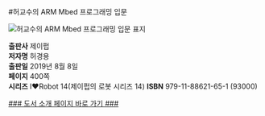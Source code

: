 #허교수의 ARM Mbed 프로그래밍 입문

![허교수의 ARM Mbed 프로그래밍 입문 표지](http://image.yes24.com/Goods/77132174/800x0)

**출판사** 제이펍  
**저자명** 허경용    
**출판일** 2019년 8월 8일  
**페이지** 400쪽  
**시리즈** I♥️Robot 14(제이펍의 로봇 시리즈 14)
**ISBN** 979-11-88621-65-1 (93000)  

[### 도서 소개 페이지 바로 가기 ###](https://jpub.tistory.com/942)  
